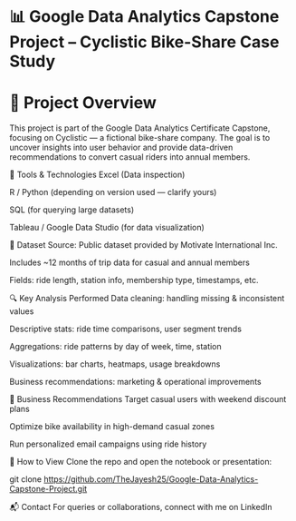 # 📊 Google Data Analytics Capstone Project – Cyclistic Bike-Share Case Study
# 🧠 Project Overview

This project is part of the Google Data Analytics Certificate Capstone, focusing on Cyclistic — a fictional bike-share company. The goal is to uncover insights into user behavior and provide data-driven recommendations to convert casual riders into annual members.

🧰 Tools & Technologies
Excel (Data inspection)

R / Python (depending on version used — clarify yours)

SQL (for querying large datasets)

Tableau / Google Data Studio (for data visualization)

📂 Dataset
Source: Public dataset provided by Motivate International Inc.

Includes ~12 months of trip data for casual and annual members

Fields: ride length, station info, membership type, timestamps, etc.

🔍 Key Analysis Performed
Data cleaning: handling missing & inconsistent values

Descriptive stats: ride time comparisons, user segment trends

Aggregations: ride patterns by day of week, time, station

Visualizations: bar charts, heatmaps, usage breakdowns

Business recommendations: marketing & operational improvements

📌 Business Recommendations
Target casual users with weekend discount plans

Optimize bike availability in high-demand casual zones

Run personalized email campaigns using ride history

🚀 How to View
Clone the repo and open the notebook or presentation:

git clone https://github.com/TheJayesh25/Google-Data-Analytics-Capstone-Project.git

📬 Contact
For queries or collaborations, connect with me on LinkedIn
